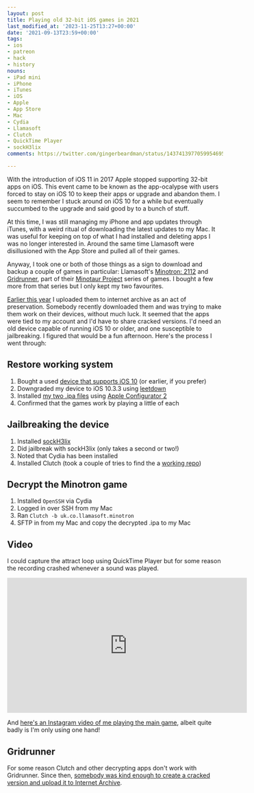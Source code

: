 ```yaml
---
layout: post
title: Playing old 32-bit iOS games in 2021
last_modified_at: '2023-11-25T13:27+00:00'
date: '2021-09-13T23:59+00:00'
tags:
- ios
- patreon
- hack
- history
nouns:
- iPad mini
- iPhone
- iTunes
- iOS
- Apple
- App Store
- Mac
- Cydia
- Llamasoft
- Clutch
- QuickTime Player
- sockH3lix
comments: https://twitter.com/gingerbeardman/status/1437413977059954695

---
```

With the introduction of iOS 11 in 2017 Apple stopped supporting 32-bit apps on iOS. This event came to be known as the app-ocalypse with users forced to stay on iOS 10 to keep their apps or upgrade and abandon them. I seem to remember I stuck around on iOS 10 for a while but eventually succumbed to the upgrade and said good by to a bunch of stuff.

At this time, I was still managing my iPhone and app updates through iTunes, with a weird ritual of downloading the latest updates to my Mac. It was useful for keeping on top of what I had installed and deleting apps I was no longer interested in. Around the same time Llamasoft were disillusioned with the App Store and pulled all of their games.

Anyway, I took one or both of those things as a sign to download and backup a couple of games in particular: Llamasoft's [Minotron: 2112](http://www.minotaurproject.co.uk/Minotaur/minotron.php) and [Gridrunner](http://www.minotaurproject.co.uk/Minotaur/gridrunner.php), part of their [Minotaur Project](http://www.minotaurproject.co.uk/Minotaur/minotaurprj2.php) series of games. I bought a few more from that series but I only kept my two favourites.

[Earlier this year](/2021/03/08/two-old-llamasoft-iphone-and-ipad-games/) I uploaded them to internet archive as an act of preservation. Somebody recently downloaded them and was trying to make them work on their devices, without much luck. It seemed that the apps were tied to my account and I'd have to share cracked versions. I'd need an old device capable of running iOS 10 or older, and one susceptible to jailbreaking. I figured that would be a fun afternoon. Here's the process I went through:

## Restore working system

1. Bought a used [device that supports iOS 10](https://en.wikipedia.org/wiki/IOS_10#Supported_devices) (or earlier, if you prefer)
2. Downgraded my device to iOS 10.3.3 using [leetdown](https://github.com/rA9stuff/LeetDown)
3. Installed [my two .ipa files](/2021/03/08/two-old-llamasoft-iphone-and-ipad-games/) using [Apple Configurator 2](https://support.apple.com/en-gb/apple-configurator)
4. Confirmed that the games work by playing a little of each

## Jailbreaking the device

1. Installed [sockH3lix](https://github.com/SongXiaoXi/sockH3lix/releases/latest)
2. Did jailbreak with sockH3lix (only takes a second or two!)
3. Noted that Cydia has been installed
4. Installed Clutch (took a couple of tries to find the a [working repo](https://sharerepo.stkc.win/?repo=https://stek29.rocks/cyrepo/))

## Decrypt the Minotron game

1. Installed `OpenSSH` via Cydia
2. Logged in over SSH from my Mac
3. Ran `Clutch -b uk.co.llamasoft.minotron`
4. SFTP in from my Mac and copy the decrypted .ipa to my Mac

## Video

I could capture the attract loop using QuickTime Player but for some reason the recording crashed whenever a sound was played. 

<iframe width="560" height="315" src="https://www.youtube.com/embed/RZSjR4dIykU" title="YouTube video player" frameborder="0" allow="accelerometer; autoplay; clipboard-write; encrypted-media; gyroscope; picture-in-picture" allowfullscreen></iframe>

And [here's an Instagram video of me playing the main game](https://www.instagram.com/p/CTwautQAXUp/), albeit quite badly is I'm only using one hand!

## Gridrunner

For some reason Clutch and other decrypting apps don't work with Gridrunner. Since then, [somebody was kind enough to create a cracked version and upload it to Internet Archive](https://archive.org/details/gridrunner-ios). 